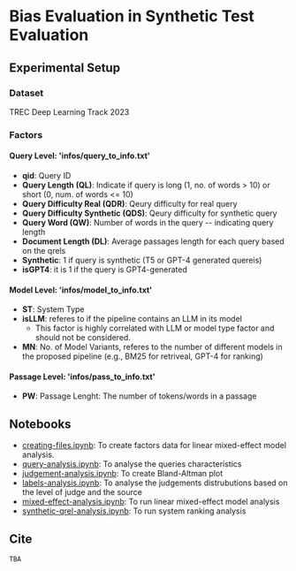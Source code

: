 # Bias Evaluation in Synthetic Test Evaluation

## Experimental Setup

### Dataset
TREC Deep Learning Track 2023

### Factors

#### Query Level: 'infos/query_to_info.txt'
- __qid__: Query ID
- __Query Length (QL)__: Indicate if query is long (1, no. of words > 10) or short (0, num. of words <= 10)
- __Query Difficulty Real (QDR)__: Qeury difficulty for real query
- __Query Difficulty Synthetic (QDS)__: Qeury difficulty for synthetic query
- __Query Word (QW)__: Number of words in the query -- indicating query length
- __Document Length (DL)__: Average passages length for each query based on the qrels
- __Synthetic__: 1 if query is synthetic (T5 or GPT-4 generated quereis)
- __isGPT4__: it is 1 if the query is GPT4-generated

#### Model Level: 'infos/model_to_info.txt'
- __ST__: System Type
- __isLLM__: referes to if the pipeline contains an LLM in its model
    - This factor is highly correlated with LLM or model type factor and should not be considered.
- __MN__: No. of Model Variants, referes to the number of different models in the proposed pipeline (e.g., BM25 for retriveal, GPT-4 for ranking)

#### Passage Level: 'infos/pass_to_info.txt'
- __PW__: Passage Lenght: The number of tokens/words in a passage

## Notebooks
- [creating-files.ipynb](creating-files.ipynb): To create factors data for linear mixed-effect model analysis.
- [query-analysis.ipynb](query-analysis.ipynb): To analyse the queries characteristics
- [judgement-analysis.ipynb](judgement-analysis.ipynb): To create Bland-Altman plot
- [labels-analysis.ipynb](labels-analysis.ipynb): To analyse the judgements distrubutions based on the level of judge and the source
- [mixed-effect-analysis.ipynb](mixed-effect-analysis.ipynb): To run linear mixed-effect model analysis
- [synthetic-qrel-analysis.ipynb](synthetic-qrel-analysis.ipynb): To run system ranking analysis

## Cite
```
TBA
```